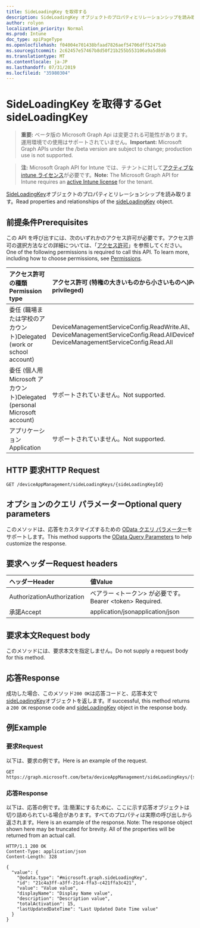 ```yaml
---
title: SideLoadingKey を取得する
description: SideLoadingKey オブジェクトのプロパティとリレーションシップを読み取ります。
author: rolyon
localization_priority: Normal
ms.prod: Intune
doc_type: apiPageType
ms.openlocfilehash: f04004e701438bfaad7826aef54706dff52475ab
ms.sourcegitcommit: 2c62457e57467b8d50f21b255b553106a9a5d8d6
ms.translationtype: MT
ms.contentlocale: ja-JP
ms.lasthandoff: 07/31/2019
ms.locfileid: "35980304"
---
```

# <a name="get-sideloadingkey"></a><span data-ttu-id="78d5f-103">SideLoadingKey を取得する</span><span class="sxs-lookup"><span data-stu-id="78d5f-103">Get sideLoadingKey</span></span>

> <span data-ttu-id="78d5f-104">**重要:** ベータ版の Microsoft Graph Api は変更される可能性があります。運用環境での使用はサポートされていません。</span><span class="sxs-lookup"><span data-stu-id="78d5f-104">**Important:** Microsoft Graph APIs under the /beta version are subject to change; production use is not supported.</span></span>

> <span data-ttu-id="78d5f-105">**注:** Microsoft Graph API for Intune では、テナントに対して[アクティブな intune ライセンス](https://go.microsoft.com/fwlink/?linkid=839381)が必要です。</span><span class="sxs-lookup"><span data-stu-id="78d5f-105">**Note:** The Microsoft Graph API for Intune requires an [active Intune license](https://go.microsoft.com/fwlink/?linkid=839381) for the tenant.</span></span>

<span data-ttu-id="78d5f-106">[SideLoadingKey](../resources/intune-onboarding-sideloadingkey.md)オブジェクトのプロパティとリレーションシップを読み取ります。</span><span class="sxs-lookup"><span data-stu-id="78d5f-106">Read properties and relationships of the [sideLoadingKey](../resources/intune-onboarding-sideloadingkey.md) object.</span></span>

## <a name="prerequisites"></a><span data-ttu-id="78d5f-107">前提条件</span><span class="sxs-lookup"><span data-stu-id="78d5f-107">Prerequisites</span></span>
<span data-ttu-id="78d5f-p101">この API を呼び出すには、次のいずれかのアクセス許可が必要です。アクセス許可の選択方法などの詳細については、「[アクセス許可](/graph/permissions-reference)」を参照してください。</span><span class="sxs-lookup"><span data-stu-id="78d5f-p101">One of the following permissions is required to call this API. To learn more, including how to choose permissions, see [Permissions](/graph/permissions-reference).</span></span>

|<span data-ttu-id="78d5f-110">アクセス許可の種類</span><span class="sxs-lookup"><span data-stu-id="78d5f-110">Permission type</span></span>|<span data-ttu-id="78d5f-111">アクセス許可 (特権の大きいものから小さいものへ)</span><span class="sxs-lookup"><span data-stu-id="78d5f-111">Permissions (from most to least privileged)</span></span>|
|:---|:---|
|<span data-ttu-id="78d5f-112">委任 (職場または学校のアカウント)</span><span class="sxs-lookup"><span data-stu-id="78d5f-112">Delegated (work or school account)</span></span>|<span data-ttu-id="78d5f-113">DeviceManagementServiceConfig.ReadWrite.All、DeviceManagementServiceConfig.Read.All</span><span class="sxs-lookup"><span data-stu-id="78d5f-113">DeviceManagementServiceConfig.ReadWrite.All, DeviceManagementServiceConfig.Read.All</span></span>|
|<span data-ttu-id="78d5f-114">委任 (個人用 Microsoft アカウント)</span><span class="sxs-lookup"><span data-stu-id="78d5f-114">Delegated (personal Microsoft account)</span></span>|<span data-ttu-id="78d5f-115">サポートされていません。</span><span class="sxs-lookup"><span data-stu-id="78d5f-115">Not supported.</span></span>|
|<span data-ttu-id="78d5f-116">アプリケーション</span><span class="sxs-lookup"><span data-stu-id="78d5f-116">Application</span></span>|<span data-ttu-id="78d5f-117">サポートされていません。</span><span class="sxs-lookup"><span data-stu-id="78d5f-117">Not supported.</span></span>|

## <a name="http-request"></a><span data-ttu-id="78d5f-118">HTTP 要求</span><span class="sxs-lookup"><span data-stu-id="78d5f-118">HTTP Request</span></span>
<!-- {
  "blockType": "ignored"
}
-->
``` http
GET /deviceAppManagement/sideLoadingKeys/{sideLoadingKeyId}
```

## <a name="optional-query-parameters"></a><span data-ttu-id="78d5f-119">オプションのクエリ パラメーター</span><span class="sxs-lookup"><span data-stu-id="78d5f-119">Optional query parameters</span></span>
<span data-ttu-id="78d5f-120">このメソッドは、応答をカスタマイズするための [OData クエリ パラメーター](https://docs.microsoft.com/en-us/graph/query-parameters)をサポートします。</span><span class="sxs-lookup"><span data-stu-id="78d5f-120">This method supports the [OData Query Parameters](https://docs.microsoft.com/en-us/graph/query-parameters) to help customize the response.</span></span>

## <a name="request-headers"></a><span data-ttu-id="78d5f-121">要求ヘッダー</span><span class="sxs-lookup"><span data-stu-id="78d5f-121">Request headers</span></span>
|<span data-ttu-id="78d5f-122">ヘッダー</span><span class="sxs-lookup"><span data-stu-id="78d5f-122">Header</span></span>|<span data-ttu-id="78d5f-123">値</span><span class="sxs-lookup"><span data-stu-id="78d5f-123">Value</span></span>|
|:---|:---|
|<span data-ttu-id="78d5f-124">Authorization</span><span class="sxs-lookup"><span data-stu-id="78d5f-124">Authorization</span></span>|<span data-ttu-id="78d5f-125">ベアラー &lt;トークン&gt; が必要です。</span><span class="sxs-lookup"><span data-stu-id="78d5f-125">Bearer &lt;token&gt; Required.</span></span>|
|<span data-ttu-id="78d5f-126">承諾</span><span class="sxs-lookup"><span data-stu-id="78d5f-126">Accept</span></span>|<span data-ttu-id="78d5f-127">application/json</span><span class="sxs-lookup"><span data-stu-id="78d5f-127">application/json</span></span>|

## <a name="request-body"></a><span data-ttu-id="78d5f-128">要求本文</span><span class="sxs-lookup"><span data-stu-id="78d5f-128">Request body</span></span>
<span data-ttu-id="78d5f-129">このメソッドには、要求本文を指定しません。</span><span class="sxs-lookup"><span data-stu-id="78d5f-129">Do not supply a request body for this method.</span></span>

## <a name="response"></a><span data-ttu-id="78d5f-130">応答</span><span class="sxs-lookup"><span data-stu-id="78d5f-130">Response</span></span>
<span data-ttu-id="78d5f-131">成功した場合、このメソッド`200 OK`は応答コードと、応答本文で[sideLoadingKey](../resources/intune-onboarding-sideloadingkey.md)オブジェクトを返します。</span><span class="sxs-lookup"><span data-stu-id="78d5f-131">If successful, this method returns a `200 OK` response code and [sideLoadingKey](../resources/intune-onboarding-sideloadingkey.md) object in the response body.</span></span>

## <a name="example"></a><span data-ttu-id="78d5f-132">例</span><span class="sxs-lookup"><span data-stu-id="78d5f-132">Example</span></span>

### <a name="request"></a><span data-ttu-id="78d5f-133">要求</span><span class="sxs-lookup"><span data-stu-id="78d5f-133">Request</span></span>
<span data-ttu-id="78d5f-134">以下は、要求の例です。</span><span class="sxs-lookup"><span data-stu-id="78d5f-134">Here is an example of the request.</span></span>
``` http
GET https://graph.microsoft.com/beta/deviceAppManagement/sideLoadingKeys/{sideLoadingKeyId}
```

### <a name="response"></a><span data-ttu-id="78d5f-135">応答</span><span class="sxs-lookup"><span data-stu-id="78d5f-135">Response</span></span>
<span data-ttu-id="78d5f-p102">以下は、応答の例です。注:簡潔にするために、ここに示す応答オブジェクトは切り詰められている場合があります。すべてのプロパティは実際の呼び出しから返されます。</span><span class="sxs-lookup"><span data-stu-id="78d5f-p102">Here is an example of the response. Note: The response object shown here may be truncated for brevity. All of the properties will be returned from an actual call.</span></span>
``` http
HTTP/1.1 200 OK
Content-Type: application/json
Content-Length: 328

{
  "value": {
    "@odata.type": "#microsoft.graph.sideLoadingKey",
    "id": "21c4a3ff-a3ff-21c4-ffa3-c421ffa3c421",
    "value": "Value value",
    "displayName": "Display Name value",
    "description": "Description value",
    "totalActivation": 15,
    "lastUpdatedDateTime": "Last Updated Date Time value"
  }
}
```





